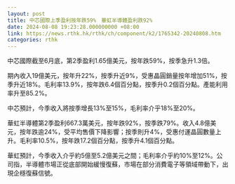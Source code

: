 ```yaml
---
layout: post
title: 中芯國際上季盈利按年跌59%　華虹半導體盈利跌92%
date: 2024-08-08 19:23:28.000000000 +08:00
link: https://news.rthk.hk/rthk/ch/component/k2/1765342-20240808.htm
categories: rthk
---
```


中芯國際截至6月底，第2季盈利1.65億美元，按年跌59%，按季急升1.3倍。

期內收入19億美元，按年升22%，按季升近9%，受惠晶圓銷量按年增加51%，按季升近18%。毛利率13.9%，按年跌6.4個百分點，按季升0.2個百分點。產能利用率升至85.2%。

中芯預計，今季收入將按季增長13%至15%，毛利率介乎18%至20%。

華虹半導體第2季盈利667.3萬美元，按年跌92%，按季跌79%。收入4.8億美元，按年跌逾24%，受平均售價下降影響；按季則升4%，受惠付運晶圓數量上升。毛利率10.5%，按年跌17.2個百分點，按季升4.1個百分點。

華虹預計，今季收入介乎約5億至5.2億美元之間；毛利率介乎約10%至12%。公司指，半導體市場正從底部開始緩慢復蘇，市場在部分消費電子等領域帶動下，出現企穩復蘇信號。
